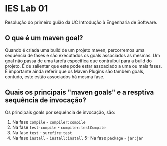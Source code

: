 # IES Lab 01

Resolução do primeiro guião da UC Introdução à Engenharia de Software.

## O que é um maven goal?

Quando é criada uma build de um projeto maven, percorremos uma sequência de fases e são executados os goals associados às mesmas. Um goal não passa de uma tarefa específica que contruibui para a build do projeto. É de salientar que este pode estar assoaciado a uma ou mais fases.
É importante ainda referir que os Maven Plugins são também goals, contudo, este estão associados há mesma fase.

## Quais os principais "maven goals" e a resptiva sequência de invocação?
Os principais goals por sequência de invocação, são:

1. Na fase `compile` - `compiler:compile`
2. Na fase `test-compile` - `compiler:testCompile`
3. Na fase `test` - `surefire:test`
4. Na fase `install` - `install:install`
5- Na fase `package` - `jar:jar`
